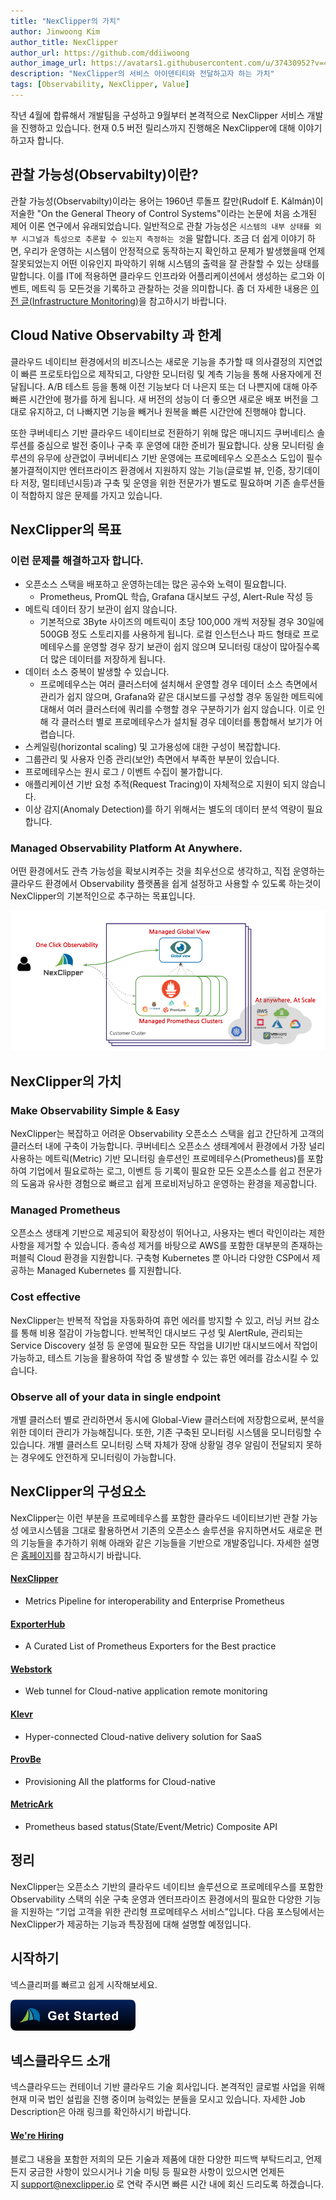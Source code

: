 ```yaml
---
title: "NexClipper의 가치"
author: Jinwoong Kim
author_title: NexClipper
author_url: https://github.com/ddiiwoong
author_image_url: https://avatars1.githubusercontent.com/u/37430952?v=4
description: "NexClipper의 서비스 아이덴티티와 전달하고자 하는 가치"
tags: [Observability, NexClipper, Value]
---
```


작년 4월에 합류해서 개발팀을 구성하고 9월부터 본격적으로 NexClipper 서비스 개발을 진행하고 있습니다. 현재 0.5 버전 릴리스까지 진행해온 NexClipper에 대해 이야기 하고자 합니다. 

<!--truncate-->

## 관찰 가능성(Observabilty)이란?

관찰 가능성(Observabilty)이라는 용어는 1960년 루돌프 칼만(Rudolf E. Kálmán)이 저술한 "On the General Theory of Control Systems"이라는 논문에 처음 소개된 제어 이론 연구에서 유래되었습니다. 일반적으로 관찰 가능성은 `시스템의 내부 상태를 외부 시그널과 특성으로 추론할 수 있는지 측정하는 것`을 말합니다. 조금 더 쉽게 이야기 하면, 우리가 운영하는 시스템이 안정적으로 동작하는지 확인하고 문제가 발생했을때 언제 잘못되었는지 어떤 이유인지 파악하기 위해 시스템의 출력을 잘 관찰할 수 있는 상태를 말합니다. 이를 IT에 적용하면 클라우드 인프라와 어플리케이션에서 생성하는 로그와 이벤트, 메트릭 등 모든것을 기록하고 관찰하는 것을 의미합니다. 좀 더 자세한 내용은 [이전 글(Infrastructure Monitoring)](2020-06-08-infrastructure-monitoring.md)을 참고하시기 바랍니다.

## Cloud Native Observabilty 과 한계

클라우드 네이티브 환경에서의 비즈니스는 새로운 기능을 추가할 때 의사결정의 지연없이 빠른 프로토타입으로 제작되고, 다양한 모니터링 및 계측 기능을 통해 사용자에게 전달됩니다. A/B 테스트 등을 통해 이전 기능보다 더 나은지 또는 더 나쁜지에 대해 아주 빠른 시간안에 평가를 하게 됩니다. 새 버전의 성능이 더 좋으면 새로운 배포 버전을 그대로 유지하고, 더 나빠지면 기능을 빼거나 원복을 빠른 시간안에 진행해야 합니다.  

또한 쿠버네티스 기반 클라우드 네이티브로 전환하기 위해 많은 매니지드 쿠버네티스 솔루션를 중심으로 발전 중이나 구축 후 운영에 대한 준비가 필요합니다. 상용 모니터링 솔루션의 유무에 상관없이 쿠버네티스 기반 운영에는 프로메테우스 오픈소스 도입이 필수 불가결적이지만 엔터프라이즈 환경에서 지원하지 않는 기능(글로벌 뷰, 인증, 장기데이타 저장, 멀티테넌시등)과 구축 및 운영을 위한 전문가가 별도로 필요하며 기존 솔루션들이 적합하지 않은 문제를 가지고 있습니다.

## NexClipper의 목표

### 이런 문제를 해결하고자 합니다.

- 오픈소스 스택을 배포하고 운영하는데는 많은 공수와 노력이 필요합니다. 
  - Prometheus, PromQL 학습, Grafana 대시보드 구성, Alert-Rule 작성 등
- 메트릭 데이터 장기 보관이 쉽지 않습니다.
  - 기본적으로 3Byte 사이즈의 메트릭이 초당 100,000 개씩 저장될 경우 30일에 500GB 정도 스토리지를 사용하게 됩니다. 로컬 인스턴스나 파드 형태로 프로메테우스를 운영할 경우 장기 보관이 쉽지 않으며 모니터링 대상이 많아질수록 더 많은 데이터를 저장하게 됩니다.
- 데이터 소스 중복이 발생할 수 있습니다.
  - 프로메테우스는 여러 클러스터에 설치해서 운영할 경우 데이터 소스 측면에서 관리가 쉽지 않으며,  Grafana와 같은 대시보드를 구성할 경우 동일한 메트릭에 대해서 여러 클러스터에 쿼리를 수행할 경우 구분하기가 쉽지 않습니다. 이로 인해 각 클러스터 별로 프로메테우스가 설치될 경우 데이터를 통합해서 보기가 어렵습니다.
- 스케일링(horizontal scaling) 및 고가용성에 대한 구성이 복잡합니다.
- 그룹관리 및 사용자 인증 관리(보안) 측면에서 부족한 부분이 있습니다.
- 프로메테우스는 원시 로그 / 이벤트 수집이 불가합니다.
- 애플리케이션 기반 요청 추적(Request Tracing)이 자체적으로 지원이 되지 않습니다.
- 이상 감지(Anomaly Detection)를 하기 위해서는 별도의 데이터 분석 역량이 필요합니다.

### Managed Observability Platform At Anywhere.
어떤 환경에서도 관측 가능성을 확보시켜주는 것을 최우선으로 생각하고, 직접 운영하는 클라우드 환경에서 Observability 플랫폼을 쉽게 설정하고 사용할 수 있도록 하는것이 NexClipper의 기본적인으로 추구하는 목표입니다. 

![nexclipper](./images/nexclipper_intro.png)

## NexClipper의 가치

### Make Observability Simple & Easy
NexClipper는 복잡하고 어려운 Observability 오픈소스 스택을 쉽고 간단하게 고객의 클러스터 내에 구축이 가능합니다. 쿠버네티스 오픈소스 생태계에서 환경에서 가장 널리 사용하는 메트릭(Metric) 기반 모니터링 솔루션인 프로메테우스(Prometheus)를 포함하여 기업에서 필요로하는 로그, 이벤트 등 기록이 필요한 모든 오픈소스를 쉽고 전문가의 도움과 유사한 경험으로 빠르고 쉽게 프로비저닝하고 운영하는 환경을 제공합니다.  

### Managed Prometheus
오픈소스 생태계 기반으로 제공되어 확장성이 뛰어나고, 사용자는 벤더 락인이라는 제한사항을 제거할 수 있습니다. 종속성 제거를 바탕으로 AWS를 포함한 대부분의 존재하는 퍼블릭 Cloud 환경을 지원합니다. 구축형 Kubernetes 뿐 아니라 다양한 CSP에서 제공하는 Managed Kubernetes 를 지원합니다.

### Cost effective
NexClipper는 반복적 작업을 자동화하여 휴먼 에러를 방지할 수 있고, 러닝 커브 감소를 통해 비용 절감이 가능합니다. 반복적인 대시보드 구성 및 AlertRule, 관리되는 Service Discovery 설정 등 운영에 필요한 모든 작업을 UI기반 대시보드에서 작업이 가능하고, 테스트 기능을 활용하여 작업 중 발생할 수 있는 휴먼 에러를 감소시킬 수 있습니다.  

### Observe all of your data in single endpoint
개별 클러스터 별로 관리하면서 동시에 Global-View 클러스터에 저장함으로써, 분석을 위한 데이터 관리가 가능해집니다. 또한, 기존 구축된 모니터링 시스템을 모니터링할 수 있습니다. 개별 클러스트 모니터링 스택 자체가 장애 상황일 경우 알림이 전달되지 못하는 경우에도 안전하게 모니터링이 가능합니다.  

## NexClipper의 구성요소

NexClipper는 이런 부분을 프로메테우스를 포함한 클라우드 네이티브기반 관찰 가능성 에코시스템을 그대로 활용하면서 기존의 오픈소스 솔루션을 유지하면서도 새로운 편의 기능들을 추가하기 위해 아래와 같은 기능들을 기반으로 개발중입니다. 자세한 설명은 [홈페이지](https//nexclipper.io)를 참고하시기 바랍니다.  

#### [NexClipper](https://github.com/NexClipper/nexclipper)
 - Metrics Pipeline for interoperability and Enterprise Prometheus
####  [ExporterHub](https://github.com/NexClipper/exporterhub.io)
 - A Curated List of Prometheus Exporters for the Best practice
#### [Webstork](https://github.com/NexClipper/webstork)
 - Web tunnel for Cloud-native application remote monitoring
#### [Klevr](https://github.com/klevry/klevr)
 - Hyper-connected Cloud-native delivery solution for SaaS
#### [ProvBe](https://github.com/nexclipper/provbee)
 - Provisioning All the platforms for Cloud-native
#### [MetricArk](https://github.com/nexclipper/metricark)
- Prometheus based status(State/Event/Metric) Composite API


## 정리

NexClipper는 오픈소스 기반의 클라우드 네이티브 솔루션으로 프로메테우스를 포함한 Observability 스택의 쉬운 구축 운영과 엔터프라이즈 환경에서의 필요한 다양한 기능을 지원하는 “기업 고객을 위한 관리형 프로메테우스 서비스”입니다. 다음 포스팅에서는 NexClipper가 제공하는 기능과 특장점에 대해 설명할 예정입니다.  

## 시작하기

넥스클리퍼를 빠르고 쉽게 시작해보세요.  

[![freetrial ><](../static/img/get-started-button.png)](https://console.nexclipper.io)

## 넥스클라우드 소개

넥스클라우드는 컨테이너 기반 클라우드 기술 회사입니다. 본격적인 글로벌 사업을 위해 현재 미국 법인 설립을 진행 중이며 능력있는 분들을 모시고 있습니다. 자세한 Job Description은 아래 링크를 확인하시기 바랍니다.  

#### [We're Hiring](https://www.notion.so/nexclipper/We-re-Hiring-c356a7b503d5403289bc3cf8ac20c6ea)

블로그 내용을 포함한 저희의 모든 기술과 제품에 대한 다양한 피드백 부탁드리고, 언제든지 궁금한 사항이 있으시거나 기술 미팅 등 필요한 사항이 있으시면 언제든지 [support@nexclipper.io](mailto:support@nexclipper.io) 로 연락 주시면 빠른 시간 내에 회신 드리도록 하겠습니다.

